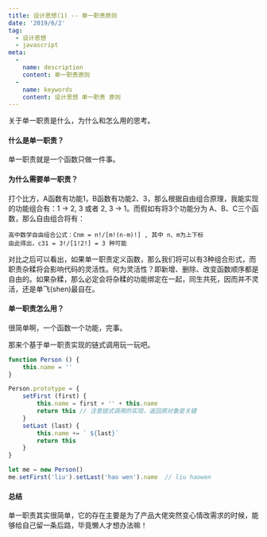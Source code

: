 ```yaml
---
title: 设计思想(1) -- 单一职责原则
date: '2019/6/2'
tag:
  - 设计思想
  - javascript
meta:
  -
    name: description
    content: 单一职责原则
  -
    name: keywords
    content: 设计思想 单一职责 原则
---
```


关于单一职责是什么，为什么和怎么用的思考。
<!-- more -->

#### 什么是单一职责？
单一职责就是一个函数只做一件事。

#### 为什么需要单一职责？
打个比方，A函数有功能1，B函数有功能2、3，那么根据自由组合原理，我能实现的功能组合有：1 -> 2, 3 或者 2, 3 -> 1。而假如有将3个功能分为 A、B、C三个函数，那么自由组合将有：
```
高中数学自由组合公式：Cnm = n!/[m!(n-m)!] , 其中 n、m为上下标
由此得出，c31 = 3!/[1!2!] = 3 种可能
```
对比之后可以看出，如果单一职责定义函数，那么我们将可以有3种组合形式，而职责杂糅将会影响代码的灵活性。何为灵活性？即新增、删除、改变函数顺序都是自由的。如果杂糅，那么必定会将杂糅的功能绑定在一起，同生共死，因而并不灵活，还是单飞(shen)最自在。

#### 单一职责怎么用？
很简单啊，一个函数一个功能，完事。

那来个基于单一职责实现的链式调用玩一玩吧。
```js
function Person () {
    this.name = ''
}

Person.prototype = {
    setFirst (first) {
        this.name = first + '' + this.name
        return this // 注意链式调用的实现，返回原对象是关键
    }
    setLast (last) {
        this.name += ` ${last}`
        return this
    }
}

let me = new Person()
me.setFirst('liu').setLast('hao wen').name  // liu haowen
```

#### 总结
单一职责其实很简单，它的存在主要是为了产品大佬突然变心情改需求的时候，能够给自己留一条后路，毕竟懒人才想办法嘛！